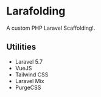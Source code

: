 # Larafolding
A custom PHP Laravel Scaffolding!.

## Utilities
- Laravel 5.7
- VueJS
- Tailwind CSS
- Laravel Mix
- PurgeCSS
